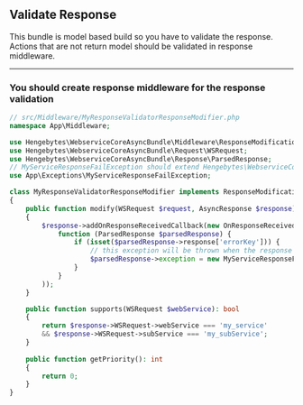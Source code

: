 ## Validate Response

This bundle is model based build so you have to validate the response. Actions that are not return model should be validated in response middleware.
___

### You should create response middleware for the response validation

```php
// src/Middleware/MyResponseValidatorResponseModifier.php
namespace App\Middleware;

use Hengebytes\WebserviceCoreAsyncBundle\Middleware\ResponseModificationInterface;
use Hengebytes\WebserviceCoreAsyncBundle\Request\WSRequest;
use Hengebytes\WebserviceCoreAsyncBundle\Response\ParsedResponse;
// MyServiceResponseFailException should extend Hengebytes\WebserviceCoreAsyncBundle\Exception\ResponseFailException
use App\Exceptions\MyServiceResponseFailException;

class MyResponseValidatorResponseModifier implements ResponseModificationInterface
{
    public function modify(WSRequest $request, AsyncResponse $response): AsyncResponse
    {
        $response->addOnResponseReceivedCallback(new OnResponseReceivedCallback(
            function (ParsedResponse $parsedResponse) {
                if (isset($parsedResponse->response['errorKey'])) {
                    // this exception will be thrown when the response is received
                    $parsedResponse->exception = new MyServiceResponseFailException($parsedResponse->response['errorKey']);
                }
            }
        ));
    }

    public function supports(WSRequest $webService): bool
    {
        return $response->WSRequest->webService === 'my_service' 
        && $response->WSRequest->subService === 'my_subService';
    }
    
    public function getPriority(): int
    {
        return 0;
    }
}
```
